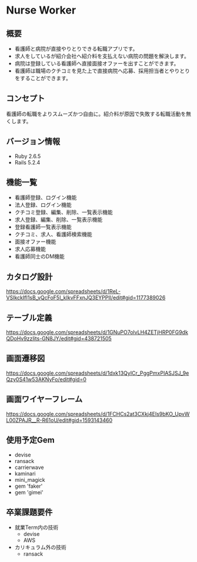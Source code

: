 # Nurse Worker
## 概要
* 看護師と病院が直接やりとりできる転職アプリです。
* 求人をしているが紹介会社へ紹介料を支払えない病院の問題を解決します。
* 病院は登録している看護師へ直接面接オファーを出すことができます。
* 看護師は職場のクチコミを見た上で直接病院へ応募、採用担当者とやりとりをすることができます。
## コンセプト
看護師の転職をよりスムーズかつ自由に。紹介料が原因で失敗する転職活動を無くします。
## バージョン情報
* Ruby 2.6.5
* Rails 5.2.4
## 機能一覧
* 看護師登録、ログイン機能
* 法人登録、ログイン機能
* クチコミ登録、編集、削除、一覧表示機能
* 求人登録、編集、削除、一覧表示機能
* 登録看護師一覧表示機能
* クチコミ、求人、看護師検索機能
* 面接オファー機能
* 求人応募機能
* 看護師同士のDM機能
## カタログ設計
https://docs.google.com/spreadsheets/d/1ReL-VSIkckIfI1sB_vQcFoF5I_kIkvFFxnJQ3EYPPlI/edit#gid=1177389026
## テーブル定義
https://docs.google.com/spreadsheets/d/1GNuPO7olvLH4ZETjHRP0FG9dkQDoHv9zzIits-GN8JY/edit#gid=438721505
## 画面遷移図
https://docs.google.com/spreadsheets/d/1dxk13QyICr_PggPmxPIASJSJ_9eQzy0S41w53AKNyFo/edit#gid=0
## 画面ワイヤーフレーム
https://docs.google.com/spreadsheets/d/1FCHCs2at3CXkj4EIs9bKO_UpvWL00ZPAJR__R-R61oU/edit#gid=1593143460
## 使用予定Gem
* devise
* ransack
* carrierwave
* kaminari
* mini_magick
* gem 'faker'
* gem 'gimei'
## 卒業課題要件
* 就業Term内の技術
    * devise
    * AWS
* カリキュラム外の技術
    * ransack

